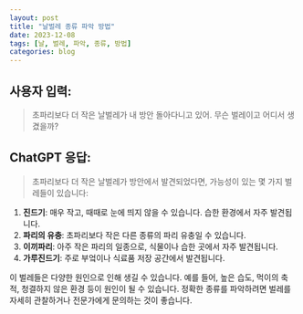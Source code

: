 ```yaml
---
layout: post
title: "날벌레 종류 파악 방법"
date: 2023-12-08
tags: [날, 벌레, 파악, 종류, 방법]
categories: blog
---
```


## 사용자 입력:
> 초파리보다 더 작은 날벌레가 내 방안 돌아다니고 있어. 무슨 벌레이고 어디서 생겼을까?

## ChatGPT 응답:
> 초파리보다 더 작은 날벌레가 방안에서 발견되었다면, 가능성이 있는 몇 가지 벌레들이 있습니다:

1. **진드기**: 매우 작고, 때때로 눈에 띄지 않을 수 있습니다. 습한 환경에서 자주 발견됩니다.
2. **파리의 유충**: 초파리보다 작은 다른 종류의 파리 유충일 수 있습니다.
3. **이끼파리**: 아주 작은 파리의 일종으로, 식물이나 습한 곳에서 자주 발견됩니다.
4. **가루진드기**: 주로 부엌이나 식료품 저장 공간에서 발견됩니다.

이 벌레들은 다양한 원인으로 인해 생길 수 있습니다. 예를 들어, 높은 습도, 먹이의 축적, 청결하지 않은 환경 등이 원인이 될 수 있습니다. 정확한 종류를 파악하려면 벌레를 자세히 관찰하거나 전문가에게 문의하는 것이 좋습니다.

